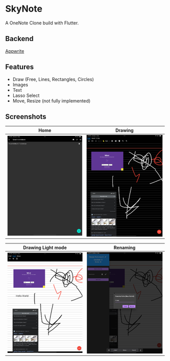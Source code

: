 # SkyNote

A OneNote Clone build with Flutter.

## Backend

[Appwrite](https://github.com/appwrite/appwrite)

## Features

- Draw (Free, Lines, Rectangles, Circles)
- Images
- Text
- Lasso Select
- Move, Resize (not fully implemented)

## Screenshots

| Home                                      | Drawing                                      |
| ----------------------------------------- | -------------------------------------------- |
| <img src="./images/Home.png" width="300"> | <img src="./images/Drawing.png" width="300"> |

<!-- <img src="./images/Home.png" width="200">
<img src="./images/Drawing.png" width="200"> -->

| Drawing Light mode                               | Renaming                                      |
| ------------------------------------------------ | --------------------------------------------- |
| <img src="./images/Drawing_Day.png" width="300"> | <img src="./images/Renaming.png" width="300"> |

<!-- <img src="./images/Drawing_Day.png" width="300">
<img src="./images/Renaming.png" width="300"> -->
